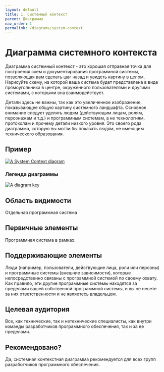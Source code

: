 ```yaml
---
layout: default
title: 1. Системный контекст
parent: Диаграммы
nav_order: 1
permalink: /diagrams/system-context
---
```


# Диаграмма системного контекста

Диаграмма системный контекст - это хорошая отправная точка для построения схем и документирования программной системы,
позволяющая вам сделать шаг назад и увидеть картину в целом. Нарисуйте схему, на которой ваша система будет представлена
в виде прямоугольника в центре, окруженного пользователями и другими системами, с которыми она взаимодействует.

Детали здесь не важны, так как это увеличенное изображение, показывающее общую картину системного ландшафта. 
Основное внимание следует уделять людям (действующим лицам, ролям, персонажам и т.д.) и программным системам, а не 
технологиям, протоколам и прочему детали низкого уровня. Это своего рода диаграмма, которую вы могли бы показать людям,
не имеющим технического образования.

## Пример

[![A System Context diagram](https://static.structurizr.com/workspace/36141/diagrams/SystemContext.png)](https://static.structurizr.com/workspace/36141/diagrams/SystemContext.png)

### Легенда диаграммы

[![A diagram key](https://static.structurizr.com/workspace/36141/diagrams/SystemContext-key.png)](https://static.structurizr.com/workspace/36141/diagrams/SystemContext-key.png)

## Область видимости

Отдельная программная система

## Первичные элементы

Программная система в рамках.

## Поддерживающие элементы

Люди (например, пользователи, действующие лица, роли или персоны) и программные системы (внешние зависимости), которые
непосредственно связаны с программной системой по своему охвату. Как правило, эти другие программные системы находятся
за пределами вашей собственной программной системы, и вы не несете за них ответственности и не являетесь владельцем.

## Целевая аудитория

Все, как технические, так и нетехнические специалисты, как внутри команды разработчиков программного обеспечения, 
так и за ее пределами.

## Рекомендовано?

Да, системная контекстная диаграмма рекомендуется для всех групп разработчиков программного обеспечения.

<script type="application/javascript" src="https://code.jquery.com/jquery-3.7.1.slim.min.js"></script>
<script type="application/javascript" src="/assets/c4model.js"></script>